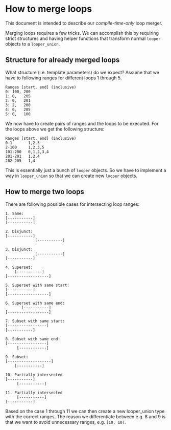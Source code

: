 
# How to merge loops

This document is intended to describe our *compile-time-only* loop merger.

Merging loops requires a few tricks. We can accomplish this by requiring
strict structures and having helper functions that transform normal `looper`
objects to a `looper_union`.

## Structure for already merged loops

What structure (i.e. template parameters) do we expect?
Assume that we have to following ranges for different loops 1 through 5.

```
Ranges [start, end] (inclusive)
0: 100, 200
1: 0,   205
2: 0,   201
3: 2,   200
4: 0,   205
5: 0,   100
```

We now have to create pairs of ranges and the loops to be executed.
For the loops above we get the following structure:

```
Ranges [start, end] (inclusive)
0-1       1,2,5
2-100     1,2,3,5
101-200   0,1,2,3,4
201-201   1,2,4
202-205   1,4
```

This is essentially just a bunch of `looper` objects. So we have to implement a way in `looper_union` so that we can create new `looper` objects.

## How to merge two loops
There are following possible cases for intersecting loop ranges:

```
1. Same:
[-----------]
[-----------]

2. Disjunct:
[-----------]
             [-----------]

3. Disjunct:  
             [-----------]
[-----------]

4. Superset:
    [-----------]
[------------------]

5. Superset with same start:
[-----------]
[------------------]

6. Superset with same end:
       [-----------]
[------------------]

7. Subset with same start:
[-----------------]
[-----------]

8. Subset with same end:
[-----------------]
     [------------]

9. Subset:
[-------------------]
    [-----------]

10. Partially intersected
[-----------]
     [-----------]

11. Partially intersected
     [-----------]
[-----------]
```

Based on the case 1 through 11 we can then create a new looper_union type with
the correct ranges. The reason we differentiate between e.g. 8 and 9 is that we
want to avoid unnecessary ranges, e.g. `[10, 10)`.
